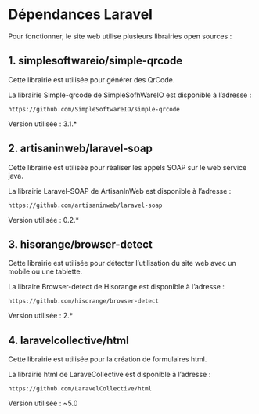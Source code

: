 # Dépendances Laravel 

Pour fonctionner, le site web utilise plusieurs librairies open sources :

## 1. simplesoftwareio/simple-qrcode

Cette librairie est utilisée pour générer des QrCode. 

La librairie Simple-qrcode de SimpleSofhWareIO est disponible à l’adresse :
	
`https://github.com/SimpleSoftwareIO/simple-qrcode`

Version utilisée : 3.1.*

## 2. artisaninweb/laravel-soap

Cette librairie est utilisée pour réaliser les appels SOAP sur le web service java. 

La librairie Laravel-SOAP de ArtisanInWeb est disponible à l’adresse : 

`https://github.com/artisaninweb/laravel-soap`

Version utilisée : 0.2.*

## 3. hisorange/browser-detect

Cette librairie est utilisée pour détecter l’utilisation du site web avec un mobile ou une tablette. 

La libraire Browser-detect de Hisorange est disponible à l’adresse : 

`https://github.com/hisorange/browser-detect`

Version utilisée : 2.*

## 4. laravelcollective/html

Cette librairie est utilisée pour la création de formulaires html.

La librairie html de LaraveCollective est disponible à l’adresse : 

`https://github.com/LaravelCollective/html`

Version utilisée : ~5.0
